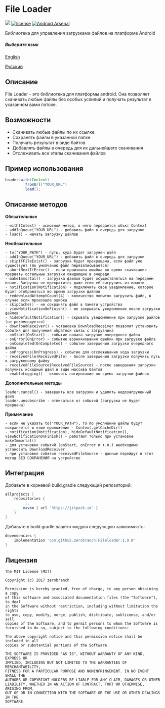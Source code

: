 # File Loader
[![](https://jitpack.io/v/zerobranch/Fileloader.svg)](https://jitpack.io/#zerobranch/Fileloader)
[![license](https://img.shields.io/github/license/mashape/apistatus.svg)](https://github.com/zerobranch/Fileloader/blob/master/LICENSE) [![Android Arsenal](https://img.shields.io/badge/Android%20Arsenal-Fileloader-green.svg?style=flat)](https://android-arsenal.com/details/1/7216)

Библиотека для управления загрузками файлов на платформе Android

##### Выберите язык
[English](https://github.com/zerobranch/Fileloader/blob/master/README.md) 

[Русский](https://github.com/zerobranch/Fileloader/blob/master/RUSSIAN_README.md)

## Описание
File Loader - это библиотека для платформы android. Она позволяет скачивать любые файлы без особых услилий и получать результат в указанном вами потоке. 

## Возможности
- Скачивать любые файлы по их ссылке
- Сохранять файлы в указанной папке
- Получать результат в виде байтов
- Добавлять файлы в очередь для их дальнейшего скачивания
- Отслеживать все этапы скачивания файлов

## Пример использования

```java
Loader.with(Context)
        .fromUrl("YOUR_URL")
        .load();
```

## Описание методов
**Обязательные**
```
- with(Cntext) - основной метод, в него передается объкт Context
- addInQueue("YOUR_URL") - добавить файл в очередь для загрузки
- load() - начать загрузку файлов
```

**Необязательные**
```
- to("YOUR_PATH") - путь, куда будет загружен файл
- addInQueue("YOUR_URL") - добавить файл в очередь для загрузки
- skipIfFileExist() - загрузка будет прекращена, если файл уже существует (по умолчанию файл перезаписывается)
- abortNextIfError() - если произошла ошибка во время скачивания - прервать остальные загрузки ожидающие в очереди
- makeImmortal() - загрузка файлов будет осуществляться на переднем плане. Загрузка не прекратится даже если её выгрузить из памяти
- notification(Notification) - подключить свое уведомление, которое будет отображаться во время загрузки файлов
- redownloadAttemptCount(4) - количество попыток загрузить файл, в случае если произошла ошибка
- skipCache() - не сохранять файл в памяти устройства
- viewNotificationOnFinish() - не закрывать уведомление после загрузки файлов 
- hideDefaultNotification() - скрывать уведомление при загрузке файлов (не рекомендуется)
- downloadReceiver() - установка DownloadReceiver позволит установить события для получения обратной связь с загрузчика
- onStart(OnStart) - событие начала загрузки очередного файла
- onError(OnError) - событие возникнования ошибки при загрузке файла
- onCompleted(OnCompleted) - событие завершения загрузки очередного файла
- onProgress(OnProgress) - событие для отслеживания хода загрузки
- receivedFile(ReceivedFile) - после завершения загрузки получить путь к загруженному файлу
- receivedFileSource(ReceivedFileSource) - после завершения загрузки получить исходный файл в виде массива байтов
- enableLogging() - включить логирование во время загрузки файлов
```

**Дополнительные методы**
```
loader.cancel() - завершить все загрузки и удалить недозагруженный файл
loader.unsubscribe - отписаться от событий (загрузка не будет прервана)
```

**Примечание**
```
- если не указать to("YOUR_PATH"), то по умолчанию файлы будут сохраняется в кэше приложения - Context.getCacheDir()
- notification(Notification), hideDefaultNotification(), viewNotificationOnFinish() - работают только при установке makeImmortal()
- для установки событий (onStart, onError и т.п.) необходимо установить DownloadReceiver
- при установке собятия receivedFileSource - данные перейдут в этот метод БЕЗ СОХРАНЕНИЯ на устройстве 
```


## Интеграция
Добавьте в корневой build.gradle следующий репозиторий:
```groovy
allprojects {
    repositories {
        ...
        maven { url 'https://jitpack.io' }
    }
}
```

Добавьте в build.gradle вашего модуля следующую зависимость:
```groovy
dependencies {
    implementation 'com.github.zerobranch:Fileloader:1.0.0'
}
```

## Лицензия

```
The MIT License (MIT)

Copyright (c) 2017 zerobranch

Permission is hereby granted, free of charge, to any person obtaining a copy
of this software and associated documentation files (the "Software"), to deal
in the Software without restriction, including without limitation the rights
to use, copy, modify, merge, publish, distribute, sublicense, and/or sell
copies of the Software, and to permit persons to whom the Software is
furnished to do so, subject to the following conditions:

The above copyright notice and this permission notice shall be included in all
copies or substantial portions of the Software.

THE SOFTWARE IS PROVIDED "AS IS", WITHOUT WARRANTY OF ANY KIND, EXPRESS OR
IMPLIED, INCLUDING BUT NOT LIMITED TO THE WARRANTIES OF MERCHANTABILITY,
FITNESS FOR A PARTICULAR PURPOSE AND NONINFRINGEMENT. IN NO EVENT SHALL THE
AUTHORS OR COPYRIGHT HOLDERS BE LIABLE FOR ANY CLAIM, DAMAGES OR OTHER
LIABILITY, WHETHER IN AN ACTION OF CONTRACT, TORT OR OTHERWISE, ARISING FROM,
OUT OF OR IN CONNECTION WITH THE SOFTWARE OR THE USE OR OTHER DEALINGS IN THE
SOFTWARE.
```
